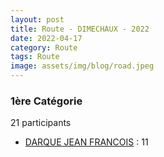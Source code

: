 ```yaml
---
layout: post
title: Route - DIMECHAUX - 2022
date: 2022-04-17
category: Route
tags: Route
image: assets/img/blog/road.jpeg
---
```


### 1ère Catégorie
21 participants
- [DARQUE JEAN FRANCOIS](https://teamspecializedlille.github.io/works/darquejeanfrancois) : 11
